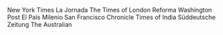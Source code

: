 New York Times
La Jornada
The Times of London
Reforma
Washington Post
El País
Milenio
San Francisco Chronicle
Times of India
Süddeutsche Zeitung
The Australian
